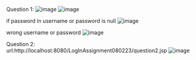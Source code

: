 Question 1:
![image](https://user-images.githubusercontent.com/56465452/218058115-02ecaadf-4623-4fa0-99be-95015fa703a3.png)
![image](https://user-images.githubusercontent.com/56465452/218058275-bb111684-c8c1-4620-af13-e906861d0861.png)


if password in username or password is null
![image](https://user-images.githubusercontent.com/56465452/218058472-6df9d3ad-762f-4515-aff5-67efce3c40c9.png)


wrong username or password
![image](https://user-images.githubusercontent.com/56465452/218058630-58774f89-72f3-4712-9762-e451bb73dc4a.png)

Question 2:
url:http://localhost:8080/LogInAssignment080223/question2.jsp
![image](https://user-images.githubusercontent.com/56465452/218064840-d5c0d82a-7eab-4389-8ec7-ddd9363bdc72.png)
